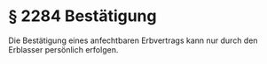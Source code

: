 # § 2284 Bestätigung
Die Bestätigung eines anfechtbaren Erbvertrags kann nur durch den Erblasser persönlich erfolgen.